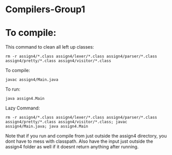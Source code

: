 # Compilers-Group1

# To compile:
This command to clean all left up classes:
```
rm -r assign4/*.class assign4/lexer/*.class assign4/parser/*.class assign4/pretty/*.class assign4/visitor/*.class
```
To compile:
```
javac assign4/Main.java
```
To run:
```
java assign4.Main
```
Lazy Command:
```
rm -r assign4/*.class assign4/lexer/*.class assign4/parser/*.class assign4/pretty/*.class assign4/visitor/*.class; javac assign4/Main.java; java assign4.Main
```
Note that if you run and compile from just outside the assign4 directory, you dont have to mess with classpath.
Also have the input just outside the assign4 folder as well if it doesnt return anything after running.
